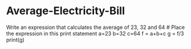 # Average-Electricity-Bill
Write an expression that calculates the average of 23, 32 and 64 # Place the expression in this print statement
a=23
b=32
c=64
f = a+b+c
g = f/3
print(g)
